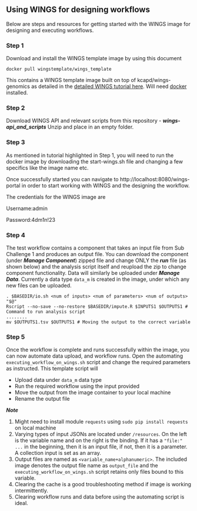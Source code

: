 ## Using WINGS for designing workflows

Below are steps and resources for getting started with the WINGS image for designing and executing workflows.

### Step 1
Download and install the WINGS template image by using this document
```
docker pull wingstemplate/wings_template
```
This contains a WINGS template image built on top of kcapd/wings-genomics as detailed in the [detailed WINGS tutorial here](https://dgarijo.github.io/Materials/Tutorials/wings-docker/). Will need [docker](https://www.docker.com/) installed.

### Step 2
Download WINGS API and relevant scripts from this repository - ***wings-api_and_scripts***
Unzip and place in an empty folder.

### Step 3
As mentioned in tutorial highlighted in Step 1, you will need to run the docker image by downloading the start-wings.sh file and changing a few specifics like the image name etc. 

Once successfully started you can navigate to http://localhost:8080/wings-portal in order to start working with WINGS and the designing the workflow.


The credentials for the WINGS image are

Username:admin

Password:4dm1n!23

### Step 4
The test workflow contains a component that takes an input file from Sub Challenge 1 and produces an output file. You can download the component (under ***Manage Component***) zipped file and change ONLY the ***run*** file (as shown below) and the analysis script itself and reupload the zip to change component functionality. Data will similarly be uploaded under ***Manage Data***. Currently a data type `data_m` is created in the image, under which any new files can be uploaded.
```
. $BASEDIR/io.sh <num of inputs> <num of parameters> <num of outputs> "$@"
Rscript --no-save --no-restore $BASEDIR/impute.R $INPUTS1 $OUTPUTS1 # Command to run analysis script
........
mv $OUTPUTS1.tsv $OUTPUTS1 # Moving the output to the correct variable
```
### Step 5
Once the workflow is complete and runs successfully within the image, you can now automate data upload, and workflow runs. 
Open the automating `executing_workflow_on_wings.sh` script and change the required parameters as instructed. This template script will 
- Upload data under `data_m` data type
- Run the required workflow using the input provided
- Move the output from the image container to your local machine
- Rename the output file

***Note*** 
1. Might need to install module `requests` using `sudo pip install requests` on local machine
2. Varying types of input JSONs are located under `/resources`. On the left is the variable name and on the right is the binding. If it has a `"file:" ...` in the beginning, then it is an input file, if not, then it is a parameter. A collection input is set as an array.
3. Output files are named as `<variable_name+alphanumeric>`. The included image denotes the output file name as `output_file` and the `executing_workflow_on_wings.sh` script retains only files bound to this variable. 
4. Clearing the cache is a good troubleshooting method if image is working intermittently.
5. Clearing workflow runs and data before using the automating script is ideal.


